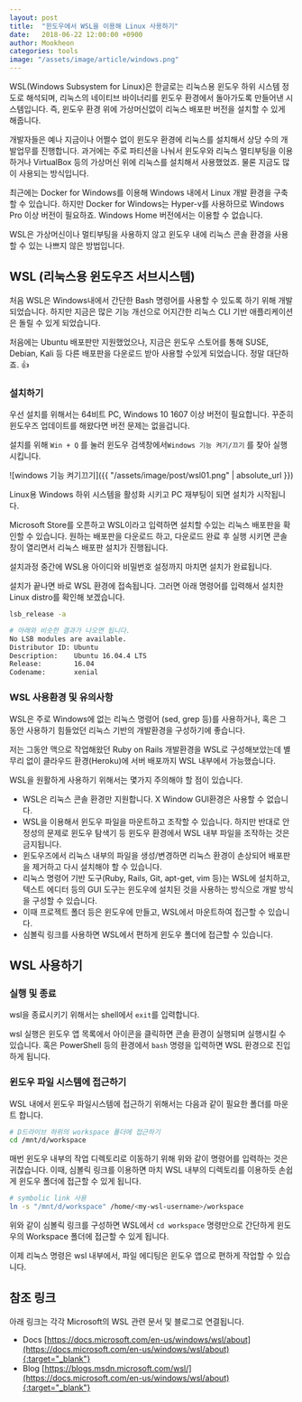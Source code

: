 ```yaml
---
layout: post
title:  "윈도우에서 WSL을 이용해 Linux 사용하기"
date:   2018-06-22 12:00:00 +0900
author: Mookheon
categories: tools
image: "/assets/image/article/windows.png"
---
```




WSL(Windows Subsystem for Linux)은 한글로는 리눅스용 윈도우 하위 시스템 정도로 해석되며, 리눅스의 네이티브 바이너리를 윈도우 환경에서 돌아가도록 만들어낸 시스템입니다. 즉, 윈도우 환경 위에 가상머신없이 리눅스 배포판 버전을 설치할 수 있게 해줍니다.

개발자들은 예나 지금이나 어쩔수 없이 윈도우 환경에 리눅스를 설치해서 상당 수의 개발업무를 진행합니다. 과거에는 주로 파티션을 나눠서 윈도우와 리눅스 멀티부팅을 이용하거나 VirtualBox 등의 가상머신 위에 리눅스를 설치해서 사용했었죠. 물론 지금도 많이 사용되는 방식입니다.

최근에는 Docker for Windows를 이용해 Windows 내에서 Linux 개발 환경을 구축할 수 있습니다. 하지만 Docker for Windows는  Hyper-v를 사용하므로 Windows Pro 이상 버전이 필요하죠. Windows Home 버전에서는 이용할 수 없습니다.

WSL은 가상머신이나 멀티부팅을 사용하지 않고 윈도우 내에 리눅스 콘솔 환경을 사용할 수 있는 나쁘지 않은 방법입니다.



## WSL (리눅스용 윈도우즈 서브시스템)

처음 WSL은 Windows내에서 간단한 Bash 명령어를 사용할 수 있도록 하기 위해 개발 되었습니다. 하지만 지금은 많은 기능 개선으로 어지간한 리눅스 CLI 기반 애플리케이션은 돌릴 수 있게 되었습니다.

처음에는 Ubuntu 배포판만 지원했었으나, 지금은 윈도우 스토어를 통해 SUSE, Debian, Kali 등 다른 배포판을 다운로드 받아 사용할 수있게 되었습니다. 정말 대단하죠. :+1:



### 설치하기

우선 설치를 위해서는 64비트 PC, Windows 10 1607 이상 버전이 필요합니다. 꾸준히 윈도우즈 업데이트를 해왔다면 버전 문제는 없을겁니다.

설치를 위해 `Win + Q` 를 눌러 윈도우 검색창에서`Windows 기능 켜기/끄기` 를 찾아 실행 시킵니다.

![windows 기능 켜기끄기]({{ "/assets/image/post/wsl01.png" | absolute_url }})

Linux용 Windows 하위 시스템을 활성화 시키고 PC 재부팅이 되면 설치가 시작됩니다. 

Microsoft Store를 오픈하고 WSL이라고 입력하면 설치할 수있는 리눅스 배포판을 확인할 수 있습니다. 원하는 배포판을 다운로드 하고, 다운로드 완료 후 실행 시키면 콘솔 창이 열리면서 리눅스 배포판 설치가 진행됩니다.

설치과정 중간에 WSL용 아이디와 비밀번호 설정까지 마치면 설치가 완료됩니다.

설치가 끝나면 바로 WSL 환경에 접속됩니다. 그러면 아래 명령어를 입력해서 설치한 Linux distro를 확인해 보겠습니다.

```bash
lsb_release -a

# 아래와 비슷한 결과가 나오면 됩니다.
No LSB modules are available.
Distributor ID: Ubuntu
Description:    Ubuntu 16.04.4 LTS
Release:        16.04
Codename:       xenial
```



### WSL 사용환경 및 유의사항

WSL은 주로 Windows에 없는 리눅스 명령어 (sed, grep 등)를 사용하거나, 혹은 그동안 사용하기 힘들었던 리눅스 기반의 개발환경을 구성하기에 좋습니다.

저는 그동안 맥으로 작업해왔던 Ruby on Rails 개발환경을 WSL로 구성해보았는데 별 무리 없이 클라우드 환경(Heroku)에 서버 배포까지 WSL 내부에서 가능했습니다.

WSL을 원활하게 사용하기 위해서는 몇가지 주의해야 할 점이 있습니다.

- WSL은 리눅스 콘솔 환경만 지원합니다. X Window GUI환경은 사용할 수 없습니다.
- WSL을 이용해서 윈도우 파일을 마운트하고 조작할 수 있습니다. 하지만 반대로 안정성의 문제로 윈도우 탐색기 등 윈도우 환경에서 WSL 내부 파일을 조작하는 것은 금지됩니다.
- 윈도우즈에서 리눅스 내부의 파일을 생성/변경하면 리눅스 환경이 손상되어 배포판을 제거하고 다시 설치해야 할 수 있습니다.
- 리눅스 명령어 기반 도구(Ruby, Rails, Git, apt-get, vim 등)는 WSL에 설치하고, 텍스트 에디터 등의 GUI 도구는 윈도우에 설치된 것을 사용하는 방식으로 개발 방식을 구성할 수 있습니다.
- 이때 프로젝트 폴더 등은 윈도우에 만들고, WSL에서 마운트하여 접근할 수 있습니다.
- 심볼릭 링크를 사용하면 WSL에서 편하게 윈도우 폴더에 접근할 수 있습니다.



## WSL 사용하기

### 실행 및 종료

wsl을 종료시키기 위해서는 shell에서 `exit`를 입력합니다. 

wsl 실행은 윈도우 앱 목록에서 아이콘을 클릭하면 콘솔 환경이 실행되며 실행시킬 수 있습니다. 혹은 PowerShell 등의 환경에서 `bash` 명령을 입력하면 WSL 환경으로 진입하게 됩니다.



### 윈도우 파일 시스템에 접근하기

WSL 내에서 윈도우 파일시스템에 접근하기 위해서는 다음과 같이 필요한 폴더를 마운트 합니다.

```bash
# D드라이브 하위의 workspace 폴더에 접근하기
cd /mnt/d/workspace
```



매번 윈도우 내부의 작업 디렉토리로 이동하기 위해 위와 같이 명령어를 입력하는 것은 귀찮습니다. 이때, 심볼릭 링크를 이용하면 마치 WSL 내부의 디렉토리를 이용하듯 손쉽게 윈도우 폴더에 접근할 수 있게 됩니다.

```bash
# symbolic link 사용
ln -s "/mnt/d/workspace" /home/<my-wsl-username>/workspace
```

위와 같이 심볼릭 링크를 구성하면 WSL에서 `cd workspace` 명령만으로 간단하게 윈도우의 Workspace 폴더에 접근할 수 있게 됩니다.

이제 리눅스 명령은 wsl 내부에서, 파일 에디팅은 윈도우 앱으로 편하게 작업할 수 있습니다.



## 참조 링크

아래 링크는 각각 Microsoft의 WSL 관련 문서 및 블로그로 연결됩니다.

- Docs [https://docs.microsoft.com/en-us/windows/wsl/about](https://docs.microsoft.com/en-us/windows/wsl/about){:target="_blank"}
- Blog [https://blogs.msdn.microsoft.com/wsl/](https://docs.microsoft.com/en-us/windows/wsl/about){:target="_blank"}



